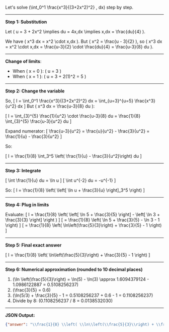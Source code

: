 Let's solve \(\int_0^1 \frac{x^3}{(3+2x^2)^2} \, dx\) step by step.

---

**Step 1: Substitution**

Let \( u = 3 + 2x^2 \implies du = 4x\,dx \implies x\,dx = \frac{du}{4} \).

We have \( x^3 dx = x^2 \cdot x\,dx \).
But \( x^2 = \frac{u - 3}{2} \), so \( x^3 dx = x^2 \cdot x\,dx = \frac{u-3}{2} \cdot \frac{du}{4} = \frac{u-3}{8} du \).

---

**Change of limits**:

- When \( x = 0 \): \( u = 3 \)
- When \( x = 1 \): \( u = 3 + 2(1)^2 = 5 \)

---

**Step 2: Change the variable**

So,
\[
I = \int_0^1 \frac{x^3}{(3+2x^2)^2} dx = \int_{u=3}^{u=5} \frac{x^3}{u^2} dx
\]
But \( x^3 dx = \frac{u-3}{8} du \):

\[
I = \int_{3}^{5} \frac{1}{u^2} \cdot \frac{u-3}{8} du = \frac{1}{8} \int_{3}^{5} \frac{u-3}{u^2} du
\]

Expand numerator:
\[
\frac{u-3}{u^2} = \frac{u}{u^2} - \frac{3}{u^2} = \frac{1}{u} - \frac{3}{u^2}
\]

So:

\[
I = \frac{1}{8} \int_3^5 \left( \frac{1}{u} - \frac{3}{u^2}\right) du
\]

---

**Step 3: Integrate**

\[
\int \frac{1}{u} du = \ln u
\]
\[
\int u^{-2} du = -u^{-1}
\]

So:
\[
I = \frac{1}{8} \left( \left[ \ln u + \frac{3}{u} \right]_3^5 \right)
\]

---

**Step 4: Plug in limits**

Evaluate:
\[
I = \frac{1}{8} \left( \left[ \ln 5 + \frac{3}{5} \right] - \left[ \ln 3 + \frac{3}{3} \right] \right )
\]
\[
= \frac{1}{8} \left( \ln 5 + \frac{3}{5} - \ln 3 - 1 \right)
\]
\[
= \frac{1}{8} \left( \ln\left(\frac{5}{3}\right) + \frac{3}{5} - 1 \right)
\]

---

**Step 5: Final exact answer**

\[
I = \frac{1}{8} \left( \ln\left(\frac{5}{3}\right) + \frac{3}{5} - 1 \right)
\]

---

**Step 6: Numerical approximation (rounded to 10 decimal places)**

1. \(\ln \left(\frac{5}{3}\right) = \ln(5) - \ln(3) \approx 1.6094379124 - 1.0986122887 = 0.5108256237\)
2. \(\frac{3}{5} = 0.6\)
3. \(\ln(5/3) + \frac{3}{5} - 1 = 0.5108256237 + 0.6 - 1 = 0.1108256237\)
4. Divide by 8: \(0.1108256237 / 8 = 0.0138532030\)

---

**JSON Output:**

```json
{"answer": "\\frac{1}{8} \\left( \\ln\\left(\\frac{5}{3}\\right) + \\frac{3}{5} - 1 \\right)", "numerical_answer": "0.0138532030"}
```